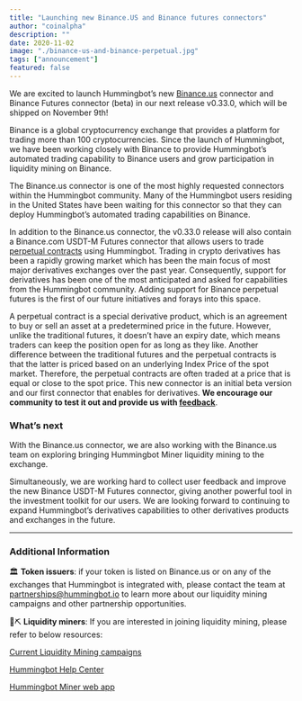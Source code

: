 ```yaml
---
title: "Launching new Binance.US and Binance futures connectors"
author: "coinalpha"
description: ""
date: 2020-11-02
image: "./binance-us-and-binance-perpetual.jpg"
tags: ["announcement"]
featured: false
---
```


We are excited to launch Hummingbot’s new [Binance.us](https://www.binance.us/en/home) connector and Binance Futures connector (beta) in our next release v0.33.0, which will be shipped on November 9th! 

Binance is a global cryptocurrency exchange that provides a platform for trading more than 100 cryptocurrencies. Since the launch of Hummingbot, we have been working closely with Binance to provide Hummingbot’s automated trading capability to Binance users and grow participation in liquidity mining on Binance. 

The Binance.us connector is one of the most highly requested connectors within the Hummingbot community. Many of the Hummingbot users residing in the United States have been waiting for this connector so that they can deploy Hummingbot’s automated trading capabilities on Binance. 

In addition to the Binance.us connector, the v0.33.0 release will also contain a Binance.com USDT-M Futures connector that allows users to trade [perpetual contracts](https://academy.binance.com/en/articles/what-are-perpetual-futures-contracts) using Hummingbot.  Trading in crypto derivatives has been a rapidly growing market which has been the main focus of most major derivatives exchanges over the past year.  Consequently, support for derivatives has been one of the most anticipated and asked for capabilities from the Hummingbot community.  Adding support for Binance perpetual futures is the first of our future initiatives and forays into this space.

<!-- more -->

A perpetual contract is a special derivative product, which is an agreement to buy or sell an asset at a predetermined price in the future. However, unlike the traditional futures, it doesn’t have an expiry date, which means traders can keep the position open for as long as they like. Another difference between the traditional futures and the perpetual contracts is that the latter is priced based on an underlying Index Price of the spot market. Therefore, the perpetual contracts are often traded at a price that is equal or close to the spot price. This new connector is an initial beta version and our first connector that enables for derivatives.  **We encourage our community to test it out and provide us with [feedback](mailto:team@hummingbot.io)**. 

### What’s next

With the Binance.us connector, we are also working with the Binance.us team on exploring bringing Hummingbot Miner liquidity mining to the exchange. 

Simultaneously, we are working hard to collect user feedback and improve the new Binance USDT-M Futures connector, giving another powerful tool in the investment toolkit for our users. We are looking forward to continuing to expand Hummingbot’s derivatives capabilities to other derivatives products and exchanges in the future.   

---

### Additional Information

🏛 **Token issuers**: if your token is listed on Binance.us or on any of the exchanges that Hummingbot is integrated with, please contact the team at partnerships@hummingbot.io to learn more about our liquidity mining campaigns and other partnership opportunities.

🌊⛏️ **Liquidity miners**: If you are interested in joining liquidity mining, please refer to below resources:

[Current Liquidity Mining campaigns](https://docs.hummingbot.io/intro/liquidity-mining/)

[Hummingbot Help Center](https://hummingbot.zendesk.com/hc/en-us)

[Hummingbot Miner web app](https://miner.hummingbot.io/)
